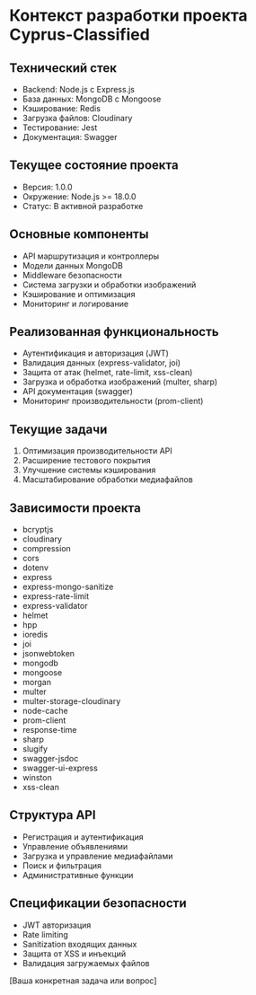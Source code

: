 ﻿# Контекст разработки проекта Cyprus-Classified

## Технический стек
- Backend: Node.js с Express.js
- База данных: MongoDB с Mongoose
- Кэширование: Redis
- Загрузка файлов: Cloudinary
- Тестирование: Jest
- Документация: Swagger

## Текущее состояние проекта
- Версия: 1.0.0
- Окружение: Node.js >= 18.0.0
- Статус: В активной разработке

## Основные компоненты
- API маршрутизация и контроллеры
- Модели данных MongoDB
- Middleware безопасности
- Система загрузки и обработки изображений
- Кэширование и оптимизация
- Мониторинг и логирование

## Реализованная функциональность
- Аутентификация и авторизация (JWT)
- Валидация данных (express-validator, joi)
- Защита от атак (helmet, rate-limit, xss-clean)
- Загрузка и обработка изображений (multer, sharp)
- API документация (swagger)
- Мониторинг производительности (prom-client)

## Текущие задачи
1. Оптимизация производительности API
2. Расширение тестового покрытия
3. Улучшение системы кэширования
4. Масштабирование обработки медиафайлов

## Зависимости проекта
- bcryptjs
- cloudinary
- compression
- cors
- dotenv
- express
- express-mongo-sanitize
- express-rate-limit
- express-validator
- helmet
- hpp
- ioredis
- joi
- jsonwebtoken
- mongodb
- mongoose
- morgan
- multer
- multer-storage-cloudinary
- node-cache
- prom-client
- response-time
- sharp
- slugify
- swagger-jsdoc
- swagger-ui-express
- winston
- xss-clean


## Структура API
- Регистрация и аутентификация
- Управление объявлениями
- Загрузка и управление медиафайлами
- Поиск и фильтрация
- Административные функции

## Спецификации безопасности
- JWT авторизация
- Rate limiting
- Sanitization входящих данных
- Защита от XSS и инъекций
- Валидация загружаемых файлов

[Ваша конкретная задача или вопрос]
